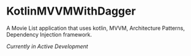 # KotlinMVVMWithDagger
A Movie List application that uses kotlin, MVVM, Architecture Patterns, Dependency Injection framework.

<I>Currently in Active Development</I>

